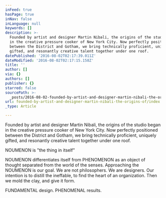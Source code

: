 ```yaml
---
inFeed: true
hasPage: true
inNav: false
inLanguage: null
keywords: []
description: >-
  Founded by artist and designer Martin Nibali, the origins of the studio began
  in the creative pressure cooker of New York City. Now perfectly positioned
  between the District and Gotham, we bring technically proficient, uniquely
  gifted, and resonantly creative talent together under one roof. 
datePublished: '2016-08-02T02:17:39.011Z'
dateModified: '2016-08-02T02:17:15.158Z'
title: ''
author: []
via: {}
authors: []
publisher: {}
starred: false
sourcePath: >-
  _posts/2016-08-02-founded-by-artist-and-designer-martin-nibali-the-origins-of.md
url: founded-by-artist-and-designer-martin-nibali-the-origins-of/index.html
_type: Article

---
```

Founded by artist and designer Martin Nibali, the origins of the studio began in the creative pressure cooker of New York City. Now perfectly positioned between the District and Gotham, we bring technically proficient, uniquely gifted, and resonantly creative talent together under one roof. 

NOUMENON is "the thing in itself" 

NOUMENON differentiates itself from PHENOMENON as an object of thought separated from the world of the senses. Approaching the NOUMENON is our goal. We are not philosophers. We are designers. Our intention is to distill the ineffable, to find the heart of an organization. Then we mold the clay, and give it form. 

FUNDAMENTAL design. PHENOMENAL results.